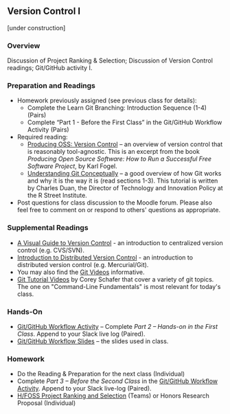 ## Version Control I

[under construction]

### Overview

Discussion of Project Ranking & Selection; Discussion of Version Control readings; Git/GitHub activity I.

### Preparation and Readings

- Homework previously assigned (see previous class for details):
  * Complete the Learn Git Branching: Introduction Sequence (1-4) (Pairs)
  * Complete “Part 1 - Before the First Class” in the Git/GitHub
    Workflow Activity (Pairs)
- Required reading:
  * [Producing OSS: Version
    Control](http://producingoss.com/en/vc.html) &ndash; an overview
    of version control that is reasonably tool-agnostic. This is an
    excerpt from the book *Producing Open Source Software: How to Run
    a Successful Free Software Project*, by Karl Fogel.
  * [Understanding Git
    Conceptually](https://www.sbf5.com/~cduan/technical/git/) &ndash;
    a good overview of how Git works and why it is the way it is (read
    sections 1-3). This tutorial is written by Charles Duan, the
    Director of Technology and Innovation Policy at the R Street
    Institute.
- Post questions for class discussion to the Moodle forum. Please also
  feel free to comment on or respond to others' questions as
  appropriate.

### Supplemental Readings

- [A Visual Guide to Version
  Control](https://betterexplained.com/articles/a-visual-guide-to-version-control/) -
  an introduction to centralized version control (e.g. CVS/SVN).
- [Introduction to Distributed Version
  Control](https://betterexplained.com/articles/intro-to-distributed-version-control-illustrated/) -
  an introduction to distributed version control (e.g. Mercurial/Git).
- You may also find the [Git Videos](https://git-scm.com/videos)
  informative.
- [Git Tutorial
  Videos](https://www.youtube.com/playlist?list=PL-osiE80TeTuRUfjRe54Eea17-YfnOOAx)
  by Corey Schafer that cover a variety of git topics. The one on
  "Command-Line Fundamentals" is most relevant for today's class.

### Hands-On

- [Git/GitHub Workflow Activity](07-gitActivity.md) &ndash; Complete *Part 2 &ndash; Hands-on in the First Class*. Append to your Slack live log (Paired).
- [Git/GitHub Workflow Slides](07-githubslides.pdf) &ndash;  the slides used in class.

### Homework

- Do the Reading & Preparation for the next class (Individual)
- Complete *Part 3 &ndash; Before the Second Class* in the [Git/GitHub
Workflow Activity](07-gitActivity.md). Append to your Slack live-log
(Paired).
- [H/FOSS Project Ranking and Selection](projSelectionAsst.md) (Teams)
  or Honors Research Proposal (Individual)
